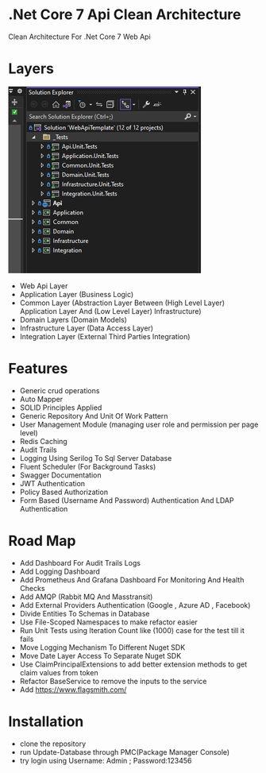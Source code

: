 # .Net Core 7 Api Clean Architecture
Clean Architecture For .Net Core 7 Web Api

# Layers
![layers](https://github.com/mhmoudalaskalany/Images/raw/main/clean_architecture_images/CleanArchitecture.png)
- Web Api Layer 
- Application Layer (Business Logic)
- Common Layer  (Abstraction Layer Between (High Level Layer) Application Layer And (Low Level Layer) Infrastructure)
- Domain Layers (Domain Models)
- Infrastructure Layer (Data Access Layer)
- Integration Layer (External Third Parties Integration)

# Features

- Generic crud operations
- Auto Mapper
- SOLID Principles Applied
- Generic Repository And Unit Of Work Pattern
- User Management Module (managing user role and permission per page level)
- Redis Caching
- Audit Trails
- Logging Using Serilog To Sql Server Database
- Fluent Scheduler (For Background Tasks)
- Swagger Documentation
- JWT Authentication
- Policy Based Authorization
- Form Based (Username And Password) Authentication And LDAP Authentication 

# Road Map
- Add Dashboard For Audit Trails Logs
- Add Logging Dashboard
- Add Prometheus And Grafana Dashboard For Monitoring And Health Checks
- Add AMQP (Rabbit MQ And Masstransit)
- Add External Providers Authentication (Google , Azure AD , Facebook)
- Divide Entities To Schemas in Database
- Use File-Scoped Namespaces to make refactor easier
- Run Unit Tests using Iteration Count like (1000) case for the test till it fails 
- Move Logging Mechanism To Different Nuget SDK
- Move Date Layer Access To Separate Nuget SDK  
- Use ClaimPrincipalExtensions to add better extension methods to get claim values from token
- Refactor BaseService to remove the inputs to the service
- Add https://www.flagsmith.com/
# Installation

- clone the repository
- run Update-Database through PMC(Package Manager Console)
- try login using Username: Admin ; Password:123456
